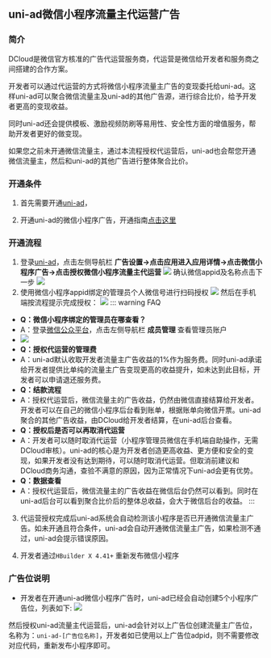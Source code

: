 ## uni-ad微信小程序流量主代运营广告

### 简介

DCloud是微信官方核准的广告代运营服务商，代运营是微信给开发者和服务商之间搭建的合作方案。

开发者可以通过代运营的方式将微信小程序流量主广告的变现委托给uni-ad。这样uni-ad可以聚合微信流量主及uni-ad的其他广告源，进行综合比价，给予开发者更高的变现收益。

同时uni-ad还会提供模板、激励视频防刷等易用性、安全性方面的增值服务，帮助开发者更好的做变现。

如果您之前未开通微信流量主，通过本流程授权代运营后，uni-ad也会帮您开通微信流量主，然后和uni-ad的其他广告进行整体聚合比价。

### 开通条件
1. 首先需要开通[uni-ad](https://uniad.dcloud.net.cn)，

2. 开通uni-ad的微信小程序广告，开通指南[点击这里](https://ask.dcloud.net.cn/article/39928)

### 开通流程
1. 登录[uni-ad](https://uniad.dcloud.net.cn/)，点击左侧导航栏 **广告设置->点击应用进入应用详情->点击微信小程序广告->点击授权微信小程序流量主代运营**
![](https://web-ext-storage.dcloud.net.cn/doc/ad/wx_agency/apply.png)
确认微信appid及名称点击下一步
![](https://web-ext-storage.dcloud.net.cn/doc/ad/wx_agency/step1.png)
2. 使用微信小程序appid绑定的管理员个人微信号进行扫码授权
![](https://web-ext-storage.dcloud.net.cn/doc/ad/wx_agency/qrcode_agree.png)
然后在手机端按流程提示完成授权：
![](https://web-ext-storage.dcloud.net.cn/doc/ad/wx_agency/mobile.png)
::: warning FAQ
- **Q：微信小程序绑定的管理员在哪查看？**
- A：登录[微信公众平台](https://mp.weixin.qq.com/)，点击左侧导航栏 **成员管理** 查看管理员账户
- ![](https://web-ext-storage.dcloud.net.cn/doc/ad/wx_agency/mp_admin.png)
- **Q：授权代运营的管理费**
- A：uni-ad默认收取开发者流量主广告收益的1%作为服务费。同时uni-ad承诺给开发者提供比单纯的流量主广告变现更高的收益提升，如未达到此目标，开发者可以申请退还服务费。
- **Q：结款流程**
- A：授权代运营后，微信流量主的广告收益，仍然由微信直接结算给开发者。开发者可以在自己的微信小程序后台看到账单，根据账单向微信开票。uni-ad聚合的其他广告收益，由DCloud给开发者结算，在uni-ad后台查看。
- **Q：授权后是否可以再取消代运营**
- A：开发者可以随时取消代运营（小程序管理员微信在手机端自助操作，无需DCloud审核）。uni-ad的核心是为开发者创造更高收益、更方便和安全的变现，如果开发者没有达到期待，可以随时取消代运营。但取消前建议和DCloud商务沟通，查验不满意的原因，因为正常情况下uni-ad会更有优势。
- **Q：数据查看**
- A：授权代运营后，微信流量主的广告收益在微信后台仍然可以看到。同时在uni-ad后台可以看到聚合比价后的整体总收益，会大于微信后台的收益。
:::

3. 代运营授权完成后uni-ad系统会自动检测该小程序是否已开通微信流量主广告。如未开通且符合条件，uni-ad会自动开通微信流量主广告，如果检测不通过，uni-ad会提示错误原因。

4. 开发者通过`HBuilder X 4.41+` 重新发布微信小程序

### 广告位说明
- 开发者在开通uni-ad微信小程序广告时，uni-ad已经会自动创建5个小程序广告位，列表如下:
![](https://web-ext-storage.dcloud.net.cn/doc/ad/wx_agency/adp_list.png)

然后授权uni-ad流量主代运营后，uni-ad会针对以上广告位创建流量主广告位，名称为：`uni-ad-[广告位名称]`，开发者如已使用以上广告位adpid，则不需要修改对应代码，重新发布小程序即可。
